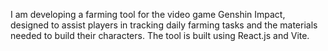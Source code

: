 I am developing a farming tool for the video game Genshin Impact, designed to assist players in tracking daily farming tasks and the materials needed to build their characters. 
The tool is built using React.js and Vite.
